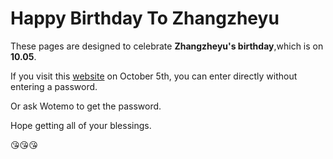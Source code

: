 # Happy Birthday To Zhangzheyu

These pages are designed to celebrate **Zhangzheyu's birthday**,which is on **10.05**.

If you visit this [website](https://birthday.wotemo.com/) on October 5th, you can enter directly without entering a password.

Or ask Wotemo to get the password.

Hope getting all of your blessings.

😘😘😘
